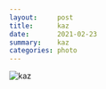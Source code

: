 ```yaml
---
layout:     post
title:      kaz
date:       2021-02-23
summary:    kaz
categories: photo
---
```


![kaz](https://i.imgur.com/PoeUsFu.jpg)

